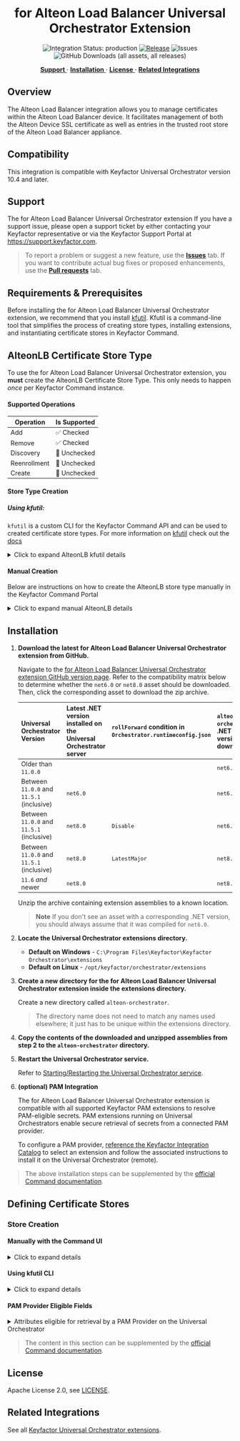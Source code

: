 <h1 align="center" style="border-bottom: none">
    for Alteon Load Balancer Universal Orchestrator Extension
</h1>

<p align="center">
  <!-- Badges -->
<img src="https://img.shields.io/badge/integration_status-production-3D1973?style=flat-square" alt="Integration Status: production" />
<a href="https://github.com/Keyfactor/alteon-orchestrator/releases"><img src="https://img.shields.io/github/v/release/Keyfactor/alteon-orchestrator?style=flat-square" alt="Release" /></a>
<img src="https://img.shields.io/github/issues/Keyfactor/alteon-orchestrator?style=flat-square" alt="Issues" />
<img src="https://img.shields.io/github/downloads/Keyfactor/alteon-orchestrator/total?style=flat-square&label=downloads&color=28B905" alt="GitHub Downloads (all assets, all releases)" />
</p>

<p align="center">
  <!-- TOC -->
  <a href="#support">
    <b>Support</b>
  </a>
  ·
  <a href="#installation">
    <b>Installation</b>
  </a>
  ·
  <a href="#license">
    <b>License</b>
  </a>
  ·
  <a href="https://github.com/orgs/Keyfactor/repositories?q=orchestrator">
    <b>Related Integrations</b>
  </a>
</p>

## Overview

The Alteon Load Balancer integration allows you to manage certificates within the Alteon Load Balancer device.  It facilitates management of both the Alteon Device SSL certificate as well as entries in the trusted root store of the Alteon Load Balancer appliance.



## Compatibility

This integration is compatible with Keyfactor Universal Orchestrator version 10.4 and later.

## Support
The for Alteon Load Balancer Universal Orchestrator extension If you have a support issue, please open a support ticket by either contacting your Keyfactor representative or via the Keyfactor Support Portal at https://support.keyfactor.com.

> To report a problem or suggest a new feature, use the **[Issues](../../issues)** tab. If you want to contribute actual bug fixes or proposed enhancements, use the **[Pull requests](../../pulls)** tab.

## Requirements & Prerequisites

Before installing the for Alteon Load Balancer Universal Orchestrator extension, we recommend that you install [kfutil](https://github.com/Keyfactor/kfutil). Kfutil is a command-line tool that simplifies the process of creating store types, installing extensions, and instantiating certificate stores in Keyfactor Command.



## AlteonLB Certificate Store Type

To use the for Alteon Load Balancer Universal Orchestrator extension, you **must** create the AlteonLB Certificate Store Type. This only needs to happen _once_ per Keyfactor Command instance.








#### Supported Operations

| Operation    | Is Supported                                                                                                           |
|--------------|------------------------------------------------------------------------------------------------------------------------|
| Add          | ✅ Checked        |
| Remove       | ✅ Checked     |
| Discovery    | 🔲 Unchecked  |
| Reenrollment | 🔲 Unchecked |
| Create       | 🔲 Unchecked     |

#### Store Type Creation

##### Using kfutil:
`kfutil` is a custom CLI for the Keyfactor Command API and can be used to created certificate store types.
For more information on [kfutil](https://github.com/Keyfactor/kfutil) check out the [docs](https://github.com/Keyfactor/kfutil?tab=readme-ov-file#quickstart)
   <details><summary>Click to expand AlteonLB kfutil details</summary>

   ##### Using online definition from GitHub:
   This will reach out to GitHub and pull the latest store-type definition
   ```shell
   # Alteon Load Balancer
   kfutil store-types create AlteonLB
   ```

   ##### Offline creation using integration-manifest file:
   If required, it is possible to create store types from the [integration-manifest.json](./integration-manifest.json) included in this repo.
   You would first download the [integration-manifest.json](./integration-manifest.json) and then run the following command
   in your offline environment.
   ```shell
   kfutil store-types create --from-file integration-manifest.json
   ```
   </details>


#### Manual Creation
Below are instructions on how to create the AlteonLB store type manually in
the Keyfactor Command Portal
   <details><summary>Click to expand manual AlteonLB details</summary>

   Create a store type called `AlteonLB` with the attributes in the tables below:

   ##### Basic Tab
   | Attribute | Value | Description |
   | --------- | ----- | ----- |
   | Name | Alteon Load Balancer | Display name for the store type (may be customized) |
   | Short Name | AlteonLB | Short display name for the store type |
   | Capability | AlteonLB | Store type name orchestrator will register with. Check the box to allow entry of value |
   | Supports Add | ✅ Checked | Check the box. Indicates that the Store Type supports Management Add |
   | Supports Remove | ✅ Checked | Check the box. Indicates that the Store Type supports Management Remove |
   | Supports Discovery | 🔲 Unchecked |  Indicates that the Store Type supports Discovery |
   | Supports Reenrollment | 🔲 Unchecked |  Indicates that the Store Type supports Reenrollment |
   | Supports Create | 🔲 Unchecked |  Indicates that the Store Type supports store creation |
   | Needs Server | ✅ Checked | Determines if a target server name is required when creating store |
   | Blueprint Allowed | 🔲 Unchecked | Determines if store type may be included in an Orchestrator blueprint |
   | Uses PowerShell | 🔲 Unchecked | Determines if underlying implementation is PowerShell |
   | Requires Store Password | 🔲 Unchecked | Enables users to optionally specify a store password when defining a Certificate Store. |
   | Supports Entry Password | 🔲 Unchecked | Determines if an individual entry within a store can have a password. |

   The Basic tab should look like this:

   ![AlteonLB Basic Tab](docsource/images/AlteonLB-basic-store-type-dialog.png)

   ##### Advanced Tab
   | Attribute | Value | Description |
   | --------- | ----- | ----- |
   | Supports Custom Alias | Optional | Determines if an individual entry within a store can have a custom Alias. |
   | Private Key Handling | Optional | This determines if Keyfactor can send the private key associated with a certificate to the store. Required because IIS certificates without private keys would be invalid. |
   | PFX Password Style | Default | 'Default' - PFX password is randomly generated, 'Custom' - PFX password may be specified when the enrollment job is created (Requires the Allow Custom Password application setting to be enabled.) |

   The Advanced tab should look like this:

   ![AlteonLB Advanced Tab](docsource/images/AlteonLB-advanced-store-type-dialog.png)

   > For Keyfactor **Command versions 24.4 and later**, a Certificate Format dropdown is available with PFX and PEM options. Ensure that **PFX** is selected, as this determines the format of new and renewed certificates sent to the Orchestrator during a Management job. Currently, all Keyfactor-supported Orchestrator extensions support only PFX.

   ##### Custom Fields Tab
   Custom fields operate at the certificate store level and are used to control how the orchestrator connects to the remote target server containing the certificate store to be managed. The following custom fields should be added to the store type:

   | Name | Display Name | Description | Type | Default Value/Options | Required |
   | ---- | ------------ | ---- | --------------------- | -------- | ----------- |
   | ServerUsername | Server Username | Alteon user ID with sufficient permissions to manage certs in the Alteon Load Balancer. | Secret |  | ✅ Checked |
   | ServerPassword | Server Password | Password associated with Alteon user ID entered above. | Secret |  | ✅ Checked |

   The Custom Fields tab should look like this:

   ![AlteonLB Custom Fields Tab](docsource/images/AlteonLB-custom-fields-store-type-dialog.png)

   </details>

## Installation

1. **Download the latest for Alteon Load Balancer Universal Orchestrator extension from GitHub.**

    Navigate to the [for Alteon Load Balancer Universal Orchestrator extension GitHub version page](https://github.com/Keyfactor/alteon-orchestrator/releases/latest). Refer to the compatibility matrix below to determine whether the `net6.0` or `net8.0` asset should be downloaded. Then, click the corresponding asset to download the zip archive.

   | Universal Orchestrator Version | Latest .NET version installed on the Universal Orchestrator server | `rollForward` condition in `Orchestrator.runtimeconfig.json` | `alteon-orchestrator` .NET version to download |
   | --------- | ----------- | ----------- | ----------- |
   | Older than `11.0.0` | | | `net6.0` |
   | Between `11.0.0` and `11.5.1` (inclusive) | `net6.0` | | `net6.0` |
   | Between `11.0.0` and `11.5.1` (inclusive) | `net8.0` | `Disable` | `net6.0` |
   | Between `11.0.0` and `11.5.1` (inclusive) | `net8.0` | `LatestMajor` | `net8.0` |
   | `11.6` _and_ newer | `net8.0` | | `net8.0` |

    Unzip the archive containing extension assemblies to a known location.

    > **Note** If you don't see an asset with a corresponding .NET version, you should always assume that it was compiled for `net6.0`.

2. **Locate the Universal Orchestrator extensions directory.**

    * **Default on Windows** - `C:\Program Files\Keyfactor\Keyfactor Orchestrator\extensions`
    * **Default on Linux** - `/opt/keyfactor/orchestrator/extensions`

3. **Create a new directory for the for Alteon Load Balancer Universal Orchestrator extension inside the extensions directory.**

    Create a new directory called `alteon-orchestrator`.
    > The directory name does not need to match any names used elsewhere; it just has to be unique within the extensions directory.

4. **Copy the contents of the downloaded and unzipped assemblies from __step 2__ to the `alteon-orchestrator` directory.**

5. **Restart the Universal Orchestrator service.**

    Refer to [Starting/Restarting the Universal Orchestrator service](https://software.keyfactor.com/Core-OnPrem/Current/Content/InstallingAgents/NetCoreOrchestrator/StarttheService.htm).


6. **(optional) PAM Integration**

    The for Alteon Load Balancer Universal Orchestrator extension is compatible with all supported Keyfactor PAM extensions to resolve PAM-eligible secrets. PAM extensions running on Universal Orchestrators enable secure retrieval of secrets from a connected PAM provider.

    To configure a PAM provider, [reference the Keyfactor Integration Catalog](https://keyfactor.github.io/integrations-catalog/content/pam) to select an extension and follow the associated instructions to install it on the Universal Orchestrator (remote).


> The above installation steps can be supplemented by the [official Command documentation](https://software.keyfactor.com/Core-OnPrem/Current/Content/InstallingAgents/NetCoreOrchestrator/CustomExtensions.htm?Highlight=extensions).



## Defining Certificate Stores



### Store Creation

#### Manually with the Command UI

<details><summary>Click to expand details</summary>

1. **Navigate to the _Certificate Stores_ page in Keyfactor Command.**

    Log into Keyfactor Command, toggle the _Locations_ dropdown, and click _Certificate Stores_.

2. **Add a Certificate Store.**

    Click the Add button to add a new Certificate Store. Use the table below to populate the **Attributes** in the **Add** form.

   | Attribute | Description |
   | --------- | ----------- |
   | Category | Select "Alteon Load Balancer" or the customized certificate store name from the previous step. |
   | Container | Optional container to associate certificate store with. |
   | Client Machine | The Alteon Load Balancer Server and port |
   | Store Path | This value isn't used for this integration (other than to uniquely identify the cert store in certificate searches). |
   | Orchestrator | Select an approved orchestrator capable of managing `AlteonLB` certificates. Specifically, one with the `AlteonLB` capability. |
   | ServerUsername | Alteon user ID with sufficient permissions to manage certs in the Alteon Load Balancer. |
   | ServerPassword | Password associated with Alteon user ID entered above. |

</details>



#### Using kfutil CLI

<details><summary>Click to expand details</summary>

1. **Generate a CSV template for the AlteonLB certificate store**

    ```shell
    kfutil stores import generate-template --store-type-name AlteonLB --outpath AlteonLB.csv
    ```
2. **Populate the generated CSV file**

    Open the CSV file, and reference the table below to populate parameters for each **Attribute**.

   | Attribute | Description |
   | --------- | ----------- |
   | Category | Select "Alteon Load Balancer" or the customized certificate store name from the previous step. |
   | Container | Optional container to associate certificate store with. |
   | Client Machine | The Alteon Load Balancer Server and port |
   | Store Path | This value isn't used for this integration (other than to uniquely identify the cert store in certificate searches). |
   | Orchestrator | Select an approved orchestrator capable of managing `AlteonLB` certificates. Specifically, one with the `AlteonLB` capability. |
   | Properties.ServerUsername | Alteon user ID with sufficient permissions to manage certs in the Alteon Load Balancer. |
   | Properties.ServerPassword | Password associated with Alteon user ID entered above. |

3. **Import the CSV file to create the certificate stores**

    ```shell
    kfutil stores import csv --store-type-name AlteonLB --file AlteonLB.csv
    ```

</details>


#### PAM Provider Eligible Fields
<details><summary>Attributes eligible for retrieval by a PAM Provider on the Universal Orchestrator</summary>

If a PAM provider was installed _on the Universal Orchestrator_ in the [Installation](#Installation) section, the following parameters can be configured for retrieval _on the Universal Orchestrator_.

   | Attribute | Description |
   | --------- | ----------- |
   | ServerUsername | Alteon user ID with sufficient permissions to manage certs in the Alteon Load Balancer. |
   | ServerPassword | Password associated with Alteon user ID entered above. |

Please refer to the **Universal Orchestrator (remote)** usage section ([PAM providers on the Keyfactor Integration Catalog](https://keyfactor.github.io/integrations-catalog/content/pam)) for your selected PAM provider for instructions on how to load attributes orchestrator-side.
> Any secret can be rendered by a PAM provider _installed on the Keyfactor Command server_. The above parameters are specific to attributes that can be fetched by an installed PAM provider running on the Universal Orchestrator server itself.

</details>


> The content in this section can be supplemented by the [official Command documentation](https://software.keyfactor.com/Core-OnPrem/Current/Content/ReferenceGuide/Certificate%20Stores.htm?Highlight=certificate%20store).





## License

Apache License 2.0, see [LICENSE](LICENSE).

## Related Integrations

See all [Keyfactor Universal Orchestrator extensions](https://github.com/orgs/Keyfactor/repositories?q=orchestrator).